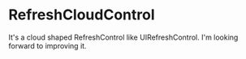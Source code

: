 RefreshCloudControl
===================

It's a cloud shaped RefreshControl like UIRefreshControl. I'm looking forward to improving it.